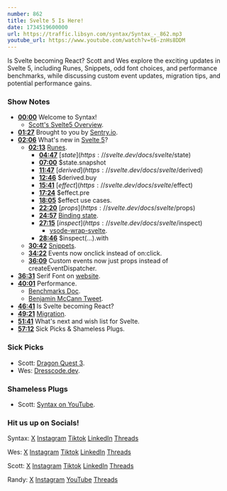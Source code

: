 ```yaml
---
number: 862
title: Svelte 5 Is Here!
date: 1734519600000
url: https://traffic.libsyn.com/syntax/Syntax_-_862.mp3
youtube_url: https://www.youtube.com/watch?v=t6-znHs8DDM
---
```

	
Is Svelte becoming React? Scott and Wes explore the exciting updates in Svelte 5, including Runes, Snippets, odd font choices, and performance benchmarks, while discussing custom event updates, migration tips, and potential performance gains.

### Show Notes

* **[00:00](#t=00:00)** Welcome to Syntax!
    * [Scott's Svelte5 Overview](https://youtu.be/8DQailPy3q8?si=EHDGByYwUpPrZHSV).
* **[01:27](#t=01:27)** Brought to you by [Sentry.io](https://sentry.io/syntax).
* **[02:06](#t=02:06)** What's new in [Svelte 5](https://svelte.dev/blog/svelte-5-is-alive)?
    * **[02:13](#t=02:13)** [Runes](https://svelte.dev/docs/svelte/what-are-runes).
        * **[04:47](#t=04:47)** [$state](https://svelte.dev/docs/svelte/$state)
        * **[07:00](#t=07:00)** $state.snapshot
        * **[11:47](#t=11:47)** [$derived](https://svelte.dev/docs/svelte/$derived)
        * **[12:46](#t=12:46)** $derived.buy
        * **[15:41](#t=15:41)** [$effect](https://svelte.dev/docs/svelte/$effect)
        * **[17:24](#t=17:24)** $effect.pre
        * **[18:05](#t=18:05)** $effect use cases.
        * **[22:20](#t=22:20)** [$props](https://svelte.dev/docs/svelte/$props)
        * **[24:57](#t=24:57)** [Binding state](https://svelte.dev/docs/svelte/$bindable).
        * **[27:15](#t=27:15)** [$inspect](https://svelte.dev/docs/svelte/$inspect)
            * [vsode-wrap-svelte](https://github.com/stolinski/vscode-wrap-svelte).
        * **[28:46](#t=28:46)** $inspect(...).with
    * **[30:42](#t=30:42)** [Snippets](https://svelte.dev/docs/svelte/snippet).
    * **[34:22](#t=34:22)** Events now onclick instead of on:click.
    * **[36:09](#t=36:09)** Custom events now just props instead of createEventDispatcher.
* **[36:31](#t=36:31)** Serif Font on [website](https://svelte.dev/).
* **[40:01](#t=40:01)** Performance.
    * [Benchmarks Doc](https://krausest.github.io/js-framework-benchmark/2024/table_chrome_130.0.6723.58.html).
    * [Benjamin McCann Tweet](https://x.com/BenjaminMcCann/status/1825927135393177994).
* **[46:41](#t=46:41)** Is Svelte becoming React?
* **[49:21](#t=49:21)** [Migration](https://svelte.dev/docs/svelte/v5-migration-guide).
* **[51:41](#t=51:41)** What's next and wish list for Svelte.
* **[57:12](#t=57:12)** Sick Picks & Shameless Plugs.

### Sick Picks

- Scott: [Dragon Quest 3](https://amzn.to/3CK2kHH).
- Wes: [Dresscode.dev](https://dresscode.dev/).

### Shameless Plugs

- Scott: [Syntax on YouTube](https://youtube.com/@syntaxfm).

### Hit us up on Socials!

Syntax: [X](https://twitter.com/syntaxfm) [Instagram](https://www.instagram.com/syntax_fm/) [Tiktok](https://www.tiktok.com/@syntaxfm) [LinkedIn](https://www.linkedin.com/company/96077407/admin/feed/posts/) [Threads](https://www.threads.net/@syntax_fm)

Wes: [X](https://twitter.com/wesbos) [Instagram](https://www.instagram.com/wesbos/) [Tiktok](https://www.tiktok.com/@wesbos) [LinkedIn](https://www.linkedin.com/in/wesbos/) [Threads](https://www.threads.net/@wesbos)

Scott: [X](https://twitter.com/stolinski) [Instagram](https://www.instagram.com/stolinski/) [Tiktok](https://www.tiktok.com/@stolinski) [LinkedIn](https://www.linkedin.com/in/stolinski/) [Threads](https://www.threads.net/@stolinski)

Randy: [X](https://twitter.com/randyrektor) [Instagram](https://www.instagram.com/randyrektor/) [YouTube](https://www.youtube.com/@randyrektor) [Threads](https://www.threads.net/@randyrektor)
